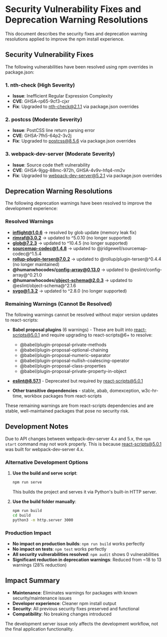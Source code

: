 # Security Vulnerability Fixes and Deprecation Warning Resolutions

This document describes the security fixes and deprecation warning resolutions applied to improve the npm install experience.

## Security Vulnerability Fixes

The following vulnerabilities have been resolved using npm overrides in package.json:

### 1. nth-check (High Severity)
- **Issue**: Inefficient Regular Expression Complexity
- **CVE**: GHSA-rp65-9cf3-cjxr
- **Fix**: Upgraded to nth-check@2.1.1 via package.json overrides

### 2. postcss (Moderate Severity)  
- **Issue**: PostCSS line return parsing error
- **CVE**: GHSA-7fh5-64p2-3v2j
- **Fix**: Upgraded to postcss@8.5.6 via package.json overrides

### 3. webpack-dev-server (Moderate Severity)
- **Issue**: Source code theft vulnerability
- **CVE**: GHSA-9jgg-88mc-972h, GHSA-4v9v-hfq4-rm2v
- **Fix**: Upgraded to webpack-dev-server@5.2.1 via package.json overrides

## Deprecation Warning Resolutions

The following deprecation warnings have been resolved to improve the development experience:

### Resolved Warnings
- **inflight@1.0.6** → resolved by glob update (memory leak fix)
- **rimraf@3.0.2** → updated to ^5.0.10 (no longer supported)
- **glob@7.2.3** → updated to ^10.4.5 (no longer supported)
- **sourcemap-codec@1.4.8** → updated to @jridgewell/sourcemap-codec@^1.5.4
- **rollup-plugin-terser@7.0.2** → updated to @rollup/plugin-terser@^0.4.4 (no longer maintained)
- **@humanwhocodes/config-array@0.13.0** → updated to @eslint/config-array@^0.21.0
- **@humanwhocodes/object-schema@2.0.3** → updated to @eslint/object-schema@^2.1.6
- **svgo@1.3.2** → updated to ^2.8.0 (no longer supported)

### Remaining Warnings (Cannot Be Resolved)
The following warnings cannot be resolved without major version updates to react-scripts:

- **Babel proposal plugins** (6 warnings) - These are built into react-scripts@5.0.1 and require upgrading to react-scripts@6+ to resolve:
  - @babel/plugin-proposal-private-methods
  - @babel/plugin-proposal-optional-chaining  
  - @babel/plugin-proposal-numeric-separator
  - @babel/plugin-proposal-nullish-coalescing-operator
  - @babel/plugin-proposal-class-properties
  - @babel/plugin-proposal-private-property-in-object

- **eslint@8.57.1** - Deprecated but required by react-scripts@5.0.1
- **Other transitive dependencies** - stable, abab, domexception, w3c-hr-time, workbox packages from react-scripts

These remaining warnings are from react-scripts dependencies and are stable, well-maintained packages that pose no security risk.

## Development Notes

Due to API changes between webpack-dev-server 4.x and 5.x, the `npm start` command may not work properly. This is because react-scripts@5.0.1 was built for webpack-dev-server 4.x.

### Alternative Development Options

1. **Use the build and serve script**:
   ```bash
   npm run serve
   ```
   This builds the project and serves it via Python's built-in HTTP server.

2. **Use the build folder manually**:
   ```bash
   npm run build
   cd build
   python3 -m http.server 3000
   ```

### Production Impact

- **No impact on production builds**: `npm run build` works perfectly
- **No impact on tests**: `npm test` works perfectly  
- **All security vulnerabilities resolved**: `npm audit` shows 0 vulnerabilities
- **Significant reduction in deprecation warnings**: Reduced from ~18 to 13 warnings (28% reduction)

## Impact Summary

- **Maintenance**: Eliminates warnings for packages with known security/maintenance issues
- **Developer experience**: Cleaner npm install output  
- **Security**: All previous security fixes preserved and functional
- **Compatibility**: No breaking changes introduced

The development server issue only affects the development workflow, not the final application functionality.